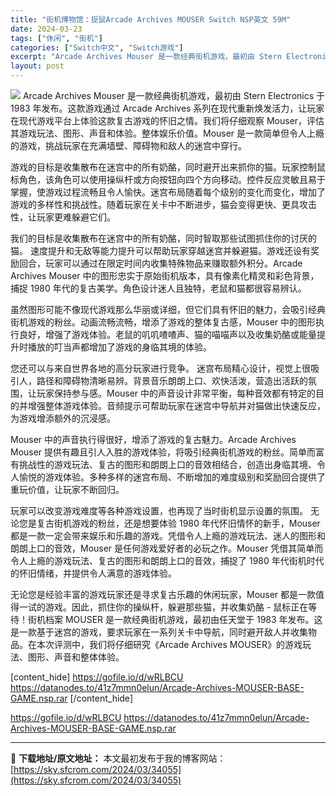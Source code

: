 ```yaml
---
title: "街机博物馆：捉鼠Arcade Archives MOUSER Switch NSP英文 59M"
date: 2024-03-23
tags: ["休闲", "街机"]
categories: ["Switch中文", "Switch游戏"]
excerpt: "Arcade Archives Mouser 是一款经典街机游戏，最初由 Stern Electronics 于 1983 年发布。这款游戏通过 Arcade Archives 系列在现代重新焕发活力，让玩家在现代游戏平台上体验这款复古游戏的怀旧之情。我们将仔细观察 Mouser，评估其游戏玩法、图&hellip;"
layout: post
---
```


<img class="aligncenter" src="https://sky.sfcrom.com/wp-content/uploads/2024/03/20240329095519-85d65.jpeg" />
Arcade Archives Mouser 是一款经典街机游戏，最初由 Stern Electronics 于 1983 年发布。这款游戏通过 Arcade Archives 系列在现代重新焕发活力，让玩家在现代游戏平台上体验这款复古游戏的怀旧之情。我们将仔细观察 Mouser，评估其游戏玩法、图形、声音和体验。整体娱乐价值。Mouser 是一款简单但令人上瘾的游戏，挑战玩家在充满墙壁、障碍物和敌人的迷宫中穿行。

游戏的目标是收集散布在迷宫中的所有奶酪，同时避开出来抓你的猫。玩家控制鼠标角色，该角色可以使用操纵杆或方向按钮向四个方向移动。控件反应灵敏且易于掌握，使游戏过程流畅且令人愉快。迷宫布局随着每个级别的变化而变化，增加了游戏的多样性和挑战性。随着玩家在关卡中不断进步，猫会变得更快、更具攻击性，让玩家更难躲避它们。

我们的目标是收集散布在迷宫中的所有奶酪，同时智取那些试图抓住你的讨厌的猫。
速度提升和无敌等能力提升可以帮助玩家穿越迷宫并躲避猫。游戏还设有奖励回合，玩家可以通过在限定时间内收集特殊物品来赚取额外积分。Arcade Archives Mouser 中的图形忠实于原始街机版本，具有像素化精灵和彩色背景，捕捉 1980 年代的复古美学。角色设计迷人且独特，老鼠和猫都很容易辨认。

虽然图形可能不像现代游戏那么华丽或详细，但它们具有怀旧的魅力，会吸引经典街机游戏的粉丝。动画流畅流畅，增添了游戏的整体复古感，Mouser 中的图形执行良好，增强了游戏体验。老鼠的叽叽喳喳声、猫的喵喵声以及收集奶酪或能量提升时播放的叮当声都增加了游戏的身临其境的体验。

您还可以与来自世界各地的高分玩家进行竞争。
迷宫布局精心设计，视觉上很吸引人，路径和障碍物清晰易辨。背景音乐朗朗上口、欢快活泼，营造出活跃的氛围，让玩家保持参与感。Mouser 中的声音设计非常平衡，每种音效都有特定的目的并增强整体游戏体验。音频提示可帮助玩家在迷宫中导航并对猫做出快速反应，为游戏增添额外的沉浸感。

Mouser 中的声音执行得很好，增添了游戏的复古魅力。Arcade Archives Mouser 提供有趣且引人入胜的游戏体验，将吸引经典街机游戏的粉丝。简单而富有挑战性的游戏玩法、复古的图形和朗朗上口的音效相结合，创造出身临其境、令人愉悦的游戏体验。多种多样的迷宫布局、不断增加的难度级别和奖励回合提供了重玩价值，让玩家不断回归。

玩家可以改变游戏难度等各种游戏设置，也再现了当时街机显示设置的氛围。
无论您是复古街机游戏的粉丝，还是想要体验 1980 年代怀旧情怀的新手，Mouser 都是一款一定会带来娱乐和乐趣的游戏。凭借令人上瘾的游戏玩法、迷人的图形和朗朗上口的音效，Mouser 是任何游戏爱好者的必玩之作。Mouser 凭借其简单而令人上瘾的游戏玩法、复古的图形和朗朗上口的音效，捕捉了 1980 年代街机时代的怀旧情绪，并提供令人满意的游戏体验。

无论您是经验丰富的游戏玩家还是寻求复古乐趣的休闲玩家，Mouser 都是一款值得一试的游戏。因此，抓住你的操纵杆，躲避那些猫，并收集奶酪 - 鼠标正在等待！街机档案 MOUSER 是一款经典街机游戏，最初由任天堂于 1983 年发布。这是一款基于迷宫的游戏，要求玩家在一系列关卡中导航，同时避开敌人并收集物品。在本次评测中，我们将仔细研究《Arcade Archives MOUSER》的游戏玩法、图形、声音和整体体验。

[content_hide]
https://gofile.io/d/wRLBCU
https://datanodes.to/41z7mmn0elun/Arcade-Archives-MOUSER-BASE-GAME.nsp.rar
[/content_hide]

<!--wechatfans start-->
https://gofile.io/d/wRLBCU
https://datanodes.to/41z7mmn0elun/Arcade-Archives-MOUSER-BASE-GAME.nsp.rar
<!--wechatfans end-->

---
📖 **下载地址/原文地址：** 本文最初发布于我的博客网站：[https://sky.sfcrom.com/2024/03/34055](https://sky.sfcrom.com/2024/03/34055)
